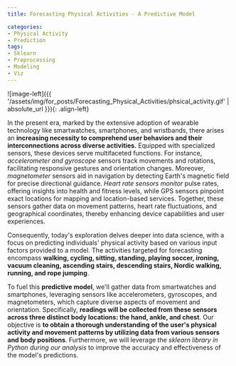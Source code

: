 ```yaml
---
title: Forecasting Physical Activities - A Predictive Model

categories:
- Physical Activity 
- Prediction
tags:
- Sklearn
- Preprocessing
- Modeling
- Viz
---
```



![image-left]({{ '/assets/img/for_posts/Forecasting_Physical_Activities/phsical_activity.gif' | absolute_url }}){: .align-left}

In the present era, marked by the extensive adoption of wearable technology like smartwatches, smartphones, and wristbands, there arises an **increasing necessity to comprehend user behaviors and their interconnections across diverse activities.** Equipped with specialized sensors, these devices serve multifaceted functions. For instance, *accelerometer and gyroscope* sensors track movements and rotations, facilitating responsive gestures and orientation changes. Moreover, *magnetometer* sensors aid in navigation by detecting Earth's magnetic field for precise directional guidance. *Heart rate sensors monitor* pulse rates, offering insights into health and fitness levels, while GPS sensors pinpoint exact locations for mapping and location-based services. Together, these sensors gather data on movement patterns, heart rate fluctuations, and geographical coordinates, thereby enhancing device capabilities and user experiences.

Consequently, today's exploration delves deeper into data science, with a focus on predicting individuals' physical activity based on various input factors provided to a model. The activities targeted for forecasting encompass **walking, cycling, sitting, standing, playing soccer, ironing, vacuum cleaning, ascending stairs, descending stairs, Nordic walking, running, and rope jumping**.

To fuel this **predictive model**, we'll gather data from smartwatches and smartphones, leveraging sensors like accelerometers, gyroscopes, and magnetometers, which capture diverse aspects of movement and orientation. Specifically, **readings will be collected from these sensors across three distinct body locations: the hand, ankle, and chest**. Our objective is **to obtain a thorough understanding of the user's physical activity and movement patterns by utilizing data from various sensors and body positions**. Furthermore, we will leverage the *sklearn library in Python during our analysis* to improve the accuracy and effectiveness of the model's predictions.



